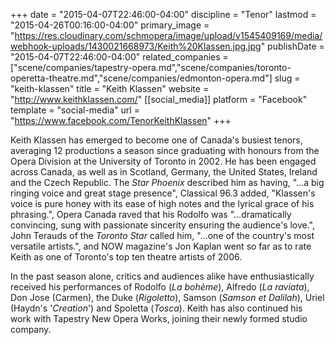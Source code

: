 +++
date = "2015-04-07T22:46:00-04:00"
discipline = "Tenor"
lastmod = "2015-04-26T00:16:00-04:00"
primary_image = "https://res.cloudinary.com/schmopera/image/upload/v1545409169/media/webhook-uploads/1430021668973/Keith%20Klassen.jpg.jpg"
publishDate = "2015-04-07T22:46:00-04:00"
related_companies = ["scene/companies/tapestry-opera.md","scene/companies/toronto-operetta-theatre.md","scene/companies/edmonton-opera.md"]
slug = "keith-klassen"
title = "Keith Klassen"
website = "http://www.keithklassen.com/"
[[social_media]]
platform = "Facebook"
template = "social-media"
url = "https://www.facebook.com/TenorKeithKlassen"
+++

<p>
	<span class="body">Keith Klassen has emerged to become one of Canada's busiest tenors, averaging 12 productions a season since graduating with honours from the Opera Division at the University of Toronto in 2002. He has been engaged across Canada, as well as in Scotland, Germany, the United States, Ireland and the Czech Republic. The <em>Star Phoenix</em> described him as having, "...a big ringing voice and great stage presence", Classical 96.3 added, "Klassen's voice is pure honey with its ease of high notes and the lyrical grace of his phrasing.", Opera Canada raved that his Rodolfo was "...dramatically convincing, sung with passionate sincerity ensuring the audience's love.", John Terauds of the <em>Toronto Star</em> called him, "...one of the country's most versatile artists.", and NOW magazine's Jon Kaplan went so far as to rate Keith as one of Toronto's top ten theatre artists of 2006.</span>
</p>
<p>
	In the past season alone, critics and audiences alike have enthusiastically received his performances of Rodolfo (<em>La bohème</em>), Alfredo (<em>La raviata</em>), Don Jose (Carmen), the Duke (<em>Rigoletto</em>), Samson (<em>Samson et Dalilah</em>), Uriel (Haydn's '<em>Creation</em>') and Spoletta (<em>Tosca</em>). Keith has also continued his work with Tapestry New Opera Works, joining their newly formed studio company.
</p>
